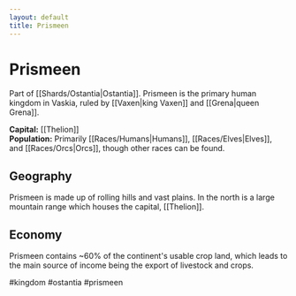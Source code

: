 ```yaml
---
layout: default
title: Prismeen
---
```


# Prismeen

Part of [[Shards/Ostantia|Ostantia]]. Prismeen is the primary human kingdom in Vaskia, ruled by [[Vaxen|king Vaxen]] and [[Grena|queen Grena]].

**Capital:** [[Thelion]]<br>
**Population:** Primarily [[Races/Humans|Humans]], [[Races/Elves|Elves]], and [[Races/Orcs|Orcs]], though other races can be found.

## Geography
Prismeen is made up of rolling hills and vast plains. In the north is a large mountain range which houses the capital, [[Thelion]].

## Economy
Prismeen contains ~60% of the continent's usable crop land, which leads to the main source of income being the export of livestock and crops.

#kingdom #ostantia #prismeen